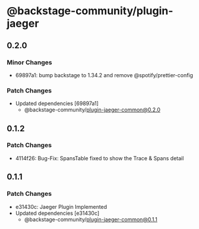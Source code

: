 # @backstage-community/plugin-jaeger

## 0.2.0

### Minor Changes

- 69897a1: bump backstage to 1.34.2 and remove @spotify/prettier-config

### Patch Changes

- Updated dependencies [69897a1]
  - @backstage-community/plugin-jaeger-common@0.2.0

## 0.1.2

### Patch Changes

- 4114f26: Bug-Fix: SpansTable fixed to show the Trace & Spans detail

## 0.1.1

### Patch Changes

- e31430c: Jaeger Plugin Implemented
- Updated dependencies [e31430c]
  - @backstage-community/plugin-jaeger-common@0.1.1
